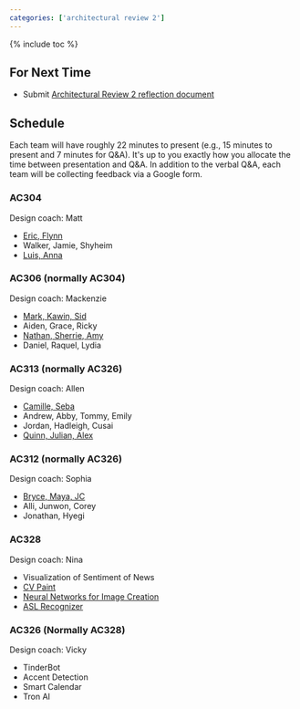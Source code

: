 ```yaml
---
categories: ['architectural review 2']
---
```


{% include toc %}

## For Next Time
* Submit [Architectural Review 2 reflection document](/assignments/final-project#architectural-review)

## Schedule

Each team will have roughly 22 minutes to present (e.g., 15 minutes to present and 7 minutes for Q&A).  It's up to you exactly how you allocate the time between presentation and Q&A.  In addition to the verbal Q&A, each team will be collecting feedback via a Google form.

### AC304
Design coach: Matt
* [Eric, Flynn](https://docs.google.com/forms/d/e/1FAIpQLScD06e-gamzOc-sCpnvrNjI9wq-_ypmAEK9xIFjc-McjhTTmg/viewform?usp=sf_link)
* Walker, Jamie, Shyheim
* [Luis, Anna](https://docs.google.com/forms/d/e/1FAIpQLScPtPkxNroBlK7_1qDo9FdRXkASxledyChX_rLFe65vazWGCw/viewform)

### AC306 (normally AC304)
Design coach: Mackenzie
* [Mark, Kawin, Sid](https://goo.gl/forms/aLUZauZnVNs0hYRJ2)
* Aiden, Grace, Ricky
* [Nathan, Sherrie, Amy](https://docs.google.com/forms/d/e/1FAIpQLSdDumK3AAqetfKsMcBa6oK0_KcIQg-S_ZD1vhA9R23RfPmrMg/viewform?usp=sf_link)
* Daniel, Raquel, Lydia

### AC313 (normally AC326)
Design coach: Allen
* [Camille, Seba](https://docs.google.com/forms/d/e/1FAIpQLSdv_rB8TdcH3Aj2d4GSalP3EzVNHWD3KoPWEHP7k4vpsfe6zw/viewform)
* Andrew, Abby, Tommy, Emily
* Jordan, Hadleigh, Cusai
* [Quinn, Julian, Alex](https://goo.gl/forms/vgu9Gc1gr18AK8oz2)

### AC312 (normally AC326)
Design coach: Sophia
* [Bryce, Maya, JC](https://docs.google.com/forms/d/e/1FAIpQLScOHspM8KKcb9aIBo8XZng_BfZtbIQNODxD8nPlQ1_LVrgQWw/viewform?usp=sf_link)
* Alli, Junwon, Corey
* Jonathan, Hyegi

### AC328
Design coach: Nina
* Visualization of Sentiment of News
* [CV Paint](https://docs.google.com/forms/d/e/1FAIpQLSegHjB33R3u-yrUQIgxGEdpDiUkhb4iQc1iue7WB3DVq2U8kw/viewform)
* [Neural Networks for Image Creation](https://goo.gl/forms/cSKupNh2nNpjVwcS2)
* [ASL Recognizer](https://goo.gl/forms/9jtLsnUOVa0zItuc2)

### AC326 (Normally AC328)
Design coach: Vicky
* TinderBot
* Accent Detection
* Smart Calendar
* Tron AI
